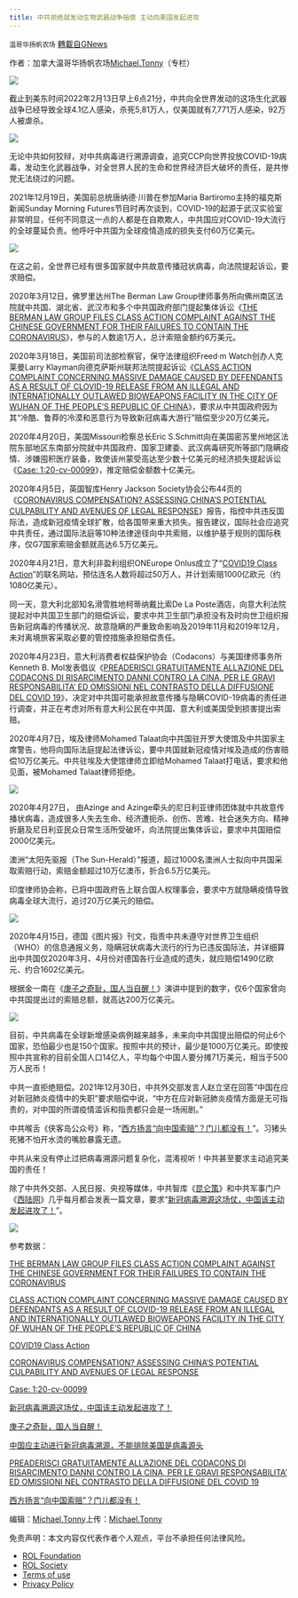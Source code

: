 ```yaml
---
title: 中共拒绝就发动生物武器战争赔偿 主动向美国发起进攻
---
```

`温哥华扬帆农场` [轉載自GNews](https://gnews.org/zh-hans/2000091/)

作者：加拿大温哥华扬帆农场[Michael.Tonny](https://gnews.org/zh-hans/author/michaeltonny/)（专栏）

![](https://assets.gnews.org/wp-content/uploads/2021/12/michael-4.jpg)

截止到美东时间2022年2月13日早上6点21分，中共向全世界发动的这场生化武器战争已经导致全球4.1亿人感染，杀死5,81万人，仅美国就有7,771万人感染，92万人被虐杀。

![](https://assets.gnews.org/wp-content/uploads/2022/02/Snipaste_2022-02-13_22-52-51.png)

无论中共如何狡辩，对中共病毒进行溯源调查，追究CCP向世界投放COVID-19病毒，发动生化武器战争，对全世界人民的生命和世界经济巨大破坏的责任，是共惨党无法绕过的问题。

2021年12月19日，美国前总统唐纳德·川普在参加Maria Bartiromo主持的福克斯新闻Sunday Morning Futures节目时再次谈到，COVID-19的起源于武汉实验室非常明显，任何不同意这一点的人都是在自欺欺人，中共国应对COVID-19大流行的全球蔓延负责。他呼吁中共国为全球疫情造成的损失支付60万亿美元。

![](https://assets.gnews.org/wp-content/uploads/2022/02/tchx.jpg_1718483346.jpg)

在这之前，全世界已经有很多国家就中共故意传播冠状病毒，向法院提起诉讼，要求赔偿。

2020年3月12日，佛罗里达州The Berman Law Group律师事务所向佛州南区法院就中共国、湖北省、武汉市和多个中共国政府部门提起集体诉讼《[THE BERMAN LAW GROUP FILES CLASS ACTION COMPLAINT AGAINST THE CHINESE GOVERNMENT FOR THEIR FAILURES TO CONTAIN THE CORONAVIRUS](https://www.bermanlawgroup.com/practice-area/class-action/coronavirus-class-action/)》，参与的人数逾1万人，总计索赔金额约6万美元。

2020年3月18日，美国前司法部检察官，保守法律组织Freed‧m Watch创办人克莱曼Larry Klayman向德克萨斯州联邦法院提起诉讼《[CLASS ACTION COMPLAINT CONCERNING MASSIVE DAMAGE CAUSED BY DEFENDANTS AS A RESULT OF CLOVID-19 RELEASE FROM AN ILLEGAL AND INTERNATIONALLY OUTLAWED BIOWEAPONS FACILITY IN THE CITY OF WUHAN OF THE PEOPLE’S REPUBLIC OF CHINA](https://www.freedomwatchusa.org/pdf/200317-CoronavirusFILEDComplaint177113137478.pdf)》，要求从中共国政府因为其“冷酷、鲁莽的冷漠和恶意行为导致新冠病毒大游行”赔偿至少20万亿美元。

2020年4月20日，美国Missouri检察总长Eric S.Schmitt向在美国密苏里州地区法院东部地区东南部分院就中共国政府、国家卫建委、武汉病毒研究所等部门隐瞒疫情、涉嫌囤积医疗装备，致使该州蒙受高达至少数十亿美元的经济损失提起诉讼《[Case: 1:20-cv-00099](https://ago.mo.gov/docs/default-source/press-releases/2019/prc-complaint.pdf?sfvrsn=86ae7ab_2)》，推定赔偿金额数十亿美元。

2020年4月5日，英国智库Henry Jackson Society协会公布44页的《[CORONAVIRUS COMPENSATION? ASSESSING CHINA’S POTENTIAL CULPABILITY AND AVENUES OF LEGAL RESPONSE](https://henryjacksonsociety.org/wp-content/uploads/2020/04/Coronavirus-Compensation.pdf)》报告，指控中共违反国际法，造成新冠疫情全球扩散，给各国带来重大损失。报告建议，国际社会应追究中共责任，通过国际法庭等10种法律途径向中共索赔，以维护基于规则的国际秩序，仅G7国家索赔金额就高达6.5万亿美元。

2020年4月21日，意大利非盈利组织ONEurope Onlus成立了“[COVID19 Class Action](https://www.covid19classaction.it/join-covid19-class-action/)”的联名网站，预估连名人数将超过50万人，并计划索赔1000亿欧元（约1080亿美元）。

同一天，意大利北部知名滑雪胜地柯蒂纳戴比索De La Poste酒店，向意大利法院提起对中共国卫生部门的赔偿诉讼，要求中共卫生部门承担没有及时向世卫组织报告新冠病毒的传播状况、故意隐瞒的严重致命影响及2019年11月和2019年12月，未对离境旅客采取必要的管控措施承担赔偿责任。

2020年4月23日，意大利消费者权益保护协会（Codacons）与美国律师事务所 Kenneth B. Mol发表倡议《[PREADERISCI GRATUITAMENTE ALL’AZIONE DEL CODACONS DI RISARCIMENTO DANNI CONTRO LA CINA, PER LE GRAVI RESPONSABILITA’ ED OMISSIONI NEL CONTRASTO DELLA DIFFUSIONE DEL COVID 19](https://codacons.it/risarcimento-cina/)》，决定对中共国可能承担故意传播与隐瞒COVID-19病毒的责任进行调查，并正在考虑对所有意大利公民在中共国、意大利或美国受到损害提出索赔。

2020年4月7日，埃及律师Mohamed Talaat向中共国驻开罗大使馆及中共国家主席警告，他将向国际法庭提起法律诉讼，要中共国就新冠疫情对埃及造成的伤害赔偿10万亿美元。中共驻埃及大使馆律师立即给Mohamed Talaat打电话，要求和他见面，被Mohamed Talaat律师拒绝。

![](https://assets.gnews.org/wp-content/uploads/2022/02/image-1.gif)

2020年4月27日， 由Azinge and Azinge牵头的尼日利亚律师团体就中共故意传播状病毒，造成很多人失去生命、经济遭扼杀、创伤、苦难、社会迷失方向、精神折磨及尼日利亚民众日常生活所受破坏，向法院提出集体诉讼，要求中共国赔偿2000亿美元。

澳洲“太阳先驱报（The Sun-Herald）”报道，超过1000名澳洲人士拟向中共国采取索赔行动，索赔金额超过10万亿澳币，折合6.5万亿美元。

印度律师协会称，已将中国政府告上联合国人权理事会，要求中方就隐瞒疫情导致病毒全球大流行，追讨20万亿美元的赔偿。

![](https://assets.gnews.org/wp-content/uploads/2022/02/Snipaste_2022-02-13_23-00-38.png)

2020年4月15日，德国《图片报》刊文，指责中共未遵守对世界卫生组织（WHO）的信息通报义务，隐瞒冠状病毒大流行的行为已违反国际法，并详细算出中共国仅2020年3月、4月份对德国各行业造成的遗失，就应赔偿1490亿欧元、约合1602亿美元。

根据金一南在《[庚子之奇耻，国人当自醒！](http://www.kunlunce.com/e/wap/show.php?classid=176&amp;id=148490)》演讲中提到的数字，仅6个国家曾向中共国提出过的索赔总额，就高达200万亿美元。

![](https://assets.gnews.org/wp-content/uploads/2022/02/Snipaste_2022-02-13_23-18-06.png)

目前，中共病毒在全球新增感染病例越来越多，未来向中共国提出赔偿的何止6个国家，恐怕最少也是150个国家。按照中共的预计，最少是1000万亿美元。即使按照中共宣称的目前全国人口14亿人，平均每个中国人要分摊71万美元，相当于500万人民币！

中共一直拒绝赔偿。2021年12月30日，中共外交部发言人赵立坚在回答“中国在应对新冠肺炎疫情中的失职”要求赔偿中说，“中方在应对新冠肺炎疫情方面是无可指责的，对中国的所谓疫情滥诉和指责都只会是一场闹剧。”

中共喉舌《侠客岛公众号》称，“[西方扬言“向中国索赔”？门儿都没有！](https://cn.chinadaily.com.cn/a/202004/23/WS5ea0d743a310c00b73c78fc7.html)”。习猪头死猪不怕开水烫的嘴脸暴露无遗。

中共从来没有停止过把病毒溯源问题复杂化，混淆视听！中共甚至要求主动追究美国的责任！

除了中共外交部、人民日报、央视等媒体，中共智库《[昆仑策](https://www.kunlunce.com/)》和中共军事门户《[西陆网](http://shizheng.xilu.com/)》几乎每月都会发表一篇文章，要求“[新冠病毒溯源这场仗，中国该主动发起进攻了！](http://shizheng.xilu.com/20220213/1000010001199067_4.html)”。

![](https://assets.gnews.org/wp-content/uploads/2022/02/2fe73bd071e83f1ec5c3b34c72e71972.jpg)

参考数据：

[THE BERMAN LAW GROUP FILES CLASS ACTION COMPLAINT AGAINST THE CHINESE GOVERNMENT FOR THEIR FAILURES TO CONTAIN THE CORONAVIRUS](https://www.bermanlawgroup.com/practice-area/class-action/coronavirus-class-action/)

[CLASS ACTION COMPLAINT CONCERNING MASSIVE DAMAGE CAUSED BY DEFENDANTS AS A RESULT OF CLOVID-19 RELEASE FROM AN ILLEGAL AND INTERNATIONALLY OUTLAWED BIOWEAPONS FACILITY IN THE CITY OF WUHAN OF THE PEOPLE’S REPUBLIC OF CHINA](https://www.freedomwatchusa.org/pdf/200317-CoronavirusFILEDComplaint177113137478.pdf)

[COVID19 Class Action](https://www.covid19classaction.it/join-covid19-class-action/)

[CORONAVIRUS COMPENSATION? ASSESSING CHINA’S POTENTIAL CULPABILITY AND AVENUES OF LEGAL RESPONSE](https://henryjacksonsociety.org/wp-content/uploads/2020/04/Coronavirus-Compensation.pdf)

[Case: 1:20-cv-00099](https://ago.mo.gov/docs/default-source/press-releases/2019/prc-complaint.pdf?sfvrsn=86ae7ab_2)

[新冠病毒溯源这场仗，中国该主动发起进攻了！](http://shizheng.xilu.com/20220213/1000010001199067_4.html)

[庚子之奇耻，国人当自醒！](http://www.kunlunce.com/e/wap/show.php?classid=176&amp;id=148490)

[中国应主动进行新冠病毒溯源，不能排除美国是病毒源头](https://www.kunlunce.com/ssjj/fl11/2022-01-05/157932.html)

[PREADERISCI GRATUITAMENTE ALL’AZIONE DEL CODACONS DI RISARCIMENTO DANNI CONTRO LA CINA, PER LE GRAVI RESPONSABILITA’ ED OMISSIONI NEL CONTRASTO DELLA DIFFUSIONE DEL COVID 19](https://codacons.it/risarcimento-cina/)

[西方扬言“向中国索赔”？门儿都没有！](https://cn.chinadaily.com.cn/a/202004/23/WS5ea0d743a310c00b73c78fc7.html)

编辑：[Michael.Tonny](https://gnews.org/zh-hans/author/michaeltonny/)上传：[Michael.Tonny](https://gnews.org/zh-hans/author/michaeltonny/)

 

免责声明：本文内容仅代表作者个人观点，平台不承担任何法律风险。

- [ROL Foundation](https://rolfoundation.org/)
- [ROL Society](https://rolsociety.org/)
- [Terms of use](https://gnews.org/terms-of-use-3/)
- [Privacy Policy](https://gnews.org/privacy-policy/)
